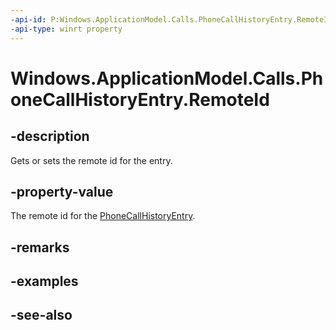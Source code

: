 ----api-id: P:Windows.ApplicationModel.Calls.PhoneCallHistoryEntry.RemoteId
-api-type: winrt property
---<!-- Property syntaxpublic string RemoteId { get;  set; }--># Windows.ApplicationModel.Calls.PhoneCallHistoryEntry.RemoteId## -descriptionGets or sets the remote id for the entry.## -property-valueThe remote id for the [PhoneCallHistoryEntry](phonecallhistoryentry.md).## -remarks## -examples## -see-also
